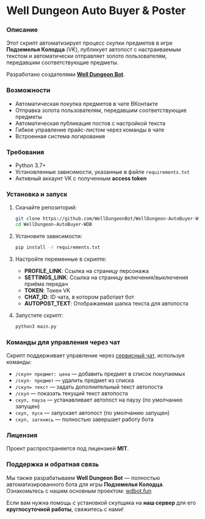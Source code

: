 # Well Dungeon Auto Buyer & Poster

### Описание
Этот скрипт автоматизирует процесс скупки предметов в игре **Подземелья Колодца** (VK), публикует автопост с настраиваемым текстом и автоматически отправляет золото пользователям, передавшим соответствующие предметы. 

Разработано создателями **[Well Dungeon Bot](https://wdbot.fun/)**.

### Возможности
- Автоматическая покупка предметов в чате ВКонтакте
- Отправка золота пользователям, передавшим соответствующие предметы
- Автоматическая публикация постов с настройкой текста
- Гибкое управление прайс-листом через команды в чате
- Встроенная система логирования

### Требования
- Python 3.7+
- Установленные зависимости, указанные в файле `requirements.txt`
- Активный аккаунт VK с полученным **access token**

### Установка и запуск
1. Скачайте репозиторий:
   ```sh
   git clone https://github.com/WellDungeonBot/WellDungeon-AutoBuyer-WDB.git
   cd WellDungeon-AutoBuyer-WDB
   ```
2. Установите зависимости:
   ```sh
   pip install -r requirements.txt
   ```
3. Настройте переменные в скрипте:
   - **PROFILE_LINK**: Ссылка на страницу персонажа
   - **SETTINGS_LINK**: Ссылка на страницу включения/выключения приёма передач
   - **TOKEN**: Токен VK
   - **CHAT_ID**: ID чата, в котором работает бот
   - **AUTOPOST_TEXT**: Отображаемая шапка текста для автопоста
  
5. Запустите скрипт:
   ```sh
   python3 main.py
   ```

### Команды для управления через чат
Скрипт поддерживает управление через [сервисный чат](https://vk.com/im?sel=-227249427 "Чат группы WDB"), используя команды:
- `/скуп+ предмет: цена` — добавить предмет в список покупаемых
- `/скуп- предмет` — удалить предмет из списка
- `/скуп= текст` — задать дополнительный текст автопоста
- `/скуп` — показать текущий текст автопоста
- `скуп, пауза` — устанавливает автопост на паузу (по умолчанию запущен)
- `скуп, пуск` — запускает автопост (по умолчанию запущен)
- `скуп, заткнись` — полностью завершает работу бота

### Лицензия
Проект распространяется под лицензией **MIT**.

### Поддержка и обратная связь
Мы также разрабатываем **Well Dungeon Bot** — полностью автоматизированного бота для игры **Подземелья Колодца**. Ознакомьтесь с нашим основным проектом: [wdbot.fun](https://wdbot.fun/)

Если вам нужна помощь с установкой скупщика на **наш сервер** для его **круглосуточной работы**, свяжитесь с нами!


